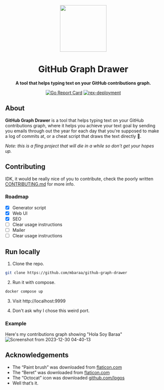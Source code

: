 <div align="center">
  <a href="https://github-graph-drawer.mbaraa.com" target="_blank"><img src="https://github-graph-drawer.mbaraa.com/resources/logo.png" width="150" /></a>

  <h1>GitHub Graph Drawer</h1>
  <p>
    <strong>A tool that helps typing text on your GitHub contributions graph.</strong>
  </p>
  <p>
<!--     <a href="https://godoc.org/github.com/mbaraa/github-graph-drawer"><img alt="GoDoc" src="https://godoc.org/github.com/mbaraa/github-graph-drawer?status.png"/></a> -->
    <a href="https://goreportcard.com/report/github.com/mbaraa/github-graph-drawer"><img alt="Go Report Card" src="https://goreportcard.com/badge/github.com/mbaraa/github-graph-drawer"/></a>
    <a href="https://github.com/mbaraa/github-graph-drawer/actions/workflows/rex-deployment.yml"><img alt="rex-deployment" src="https://github.com/mbaraa/github-graph-drawer/actions/workflows/rex-deployment.yml/badge.svg"/></a>
  </p>
</div>

## About

**GitHub Graph Drawer** is a tool that helps typing text on your GitHub contributions graph, where it helps you achieve your text goal by sending you emails through out the year for each day that you're supposed to make a log of commits at, or a cheat script that draws the text directly 👀.

*Note: this is a fling project that will die in a while so don't get your hopes up.*

## Contributing

IDK, it would be really nice of you to contribute, check the poorly written [CONTRIBUTING.md](/CONTRIBUTING.md) for more info.

### Roadmap
- [X] Generator script
- [X] Web UI
- [X] SEO
- [ ] Clear usage instructions
- [ ] Mailer
- [ ] Clear usage instructions

## Run locally

1. Clone the repo.

```bash
git clone https://github.com/mbaraa/github-graph-drawer
``` 

2. Run it with compose.

```bash
docker compose up
```

3. Visit http://localhost:9999
   
4. Don't ask why I chose this weird port.

### Example

Here's my contributions graph showing "Hola Soy Baraa"
![Screenshot from 2023-12-30 04-40-13](https://github.com/mbaraa/github-graph-drawer/assets/26228836/4306149c-7f14-41d1-9e81-a34a6e861a44)

## Acknowledgements
- The “Paint brush” was downloaded from [flaticon.com](https://www.flaticon.com/free-icons/paint-brush)
- The “Beret” was downloaded from [flaticon.com](https://www.flaticon.com/free-icons/beret)
- The “Octocat” icon was downloaded [github.com/logos](https://github.com/logos)
- Well that’s it.
